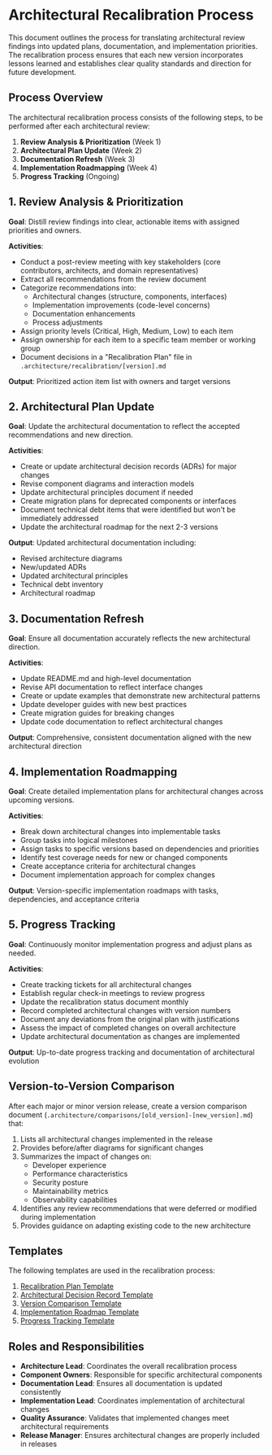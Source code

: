 # Architectural Recalibration Process

This document outlines the process for translating architectural review findings into updated plans, documentation, and implementation priorities. The recalibration process ensures that each new version incorporates lessons learned and establishes clear quality standards and direction for future development.

## Process Overview

The architectural recalibration process consists of the following steps, to be performed after each architectural review:

1. **Review Analysis & Prioritization** (Week 1)
2. **Architectural Plan Update** (Week 2)
3. **Documentation Refresh** (Week 3)
4. **Implementation Roadmapping** (Week 4)
5. **Progress Tracking** (Ongoing)

## 1. Review Analysis & Prioritization

**Goal**: Distill review findings into clear, actionable items with assigned priorities and owners.

**Activities**:
- Conduct a post-review meeting with key stakeholders (core contributors, architects, and domain representatives)
- Extract all recommendations from the review document
- Categorize recommendations into:
  - Architectural changes (structure, components, interfaces)
  - Implementation improvements (code-level concerns)
  - Documentation enhancements
  - Process adjustments
- Assign priority levels (Critical, High, Medium, Low) to each item
- Assign ownership for each item to a specific team member or working group
- Document decisions in a "Recalibration Plan" file in `.architecture/recalibration/[version].md`

**Output**: Prioritized action item list with owners and target versions

## 2. Architectural Plan Update

**Goal**: Update the architectural documentation to reflect the accepted recommendations and new direction.

**Activities**:
- Create or update architectural decision records (ADRs) for major changes
- Revise component diagrams and interaction models
- Update architectural principles document if needed
- Create migration plans for deprecated components or interfaces
- Document technical debt items that were identified but won't be immediately addressed
- Update the architectural roadmap for the next 2-3 versions

**Output**: Updated architectural documentation including:
- Revised architecture diagrams
- New/updated ADRs
- Updated architectural principles
- Technical debt inventory
- Architectural roadmap

## 3. Documentation Refresh

**Goal**: Ensure all documentation accurately reflects the new architectural direction.

**Activities**:
- Update README.md and high-level documentation
- Revise API documentation to reflect interface changes
- Create or update examples that demonstrate new architectural patterns
- Update developer guides with new best practices
- Create migration guides for breaking changes
- Update code documentation to reflect architectural changes

**Output**: Comprehensive, consistent documentation aligned with the new architectural direction

## 4. Implementation Roadmapping

**Goal**: Create detailed implementation plans for architectural changes across upcoming versions.

**Activities**:
- Break down architectural changes into implementable tasks
- Group tasks into logical milestones
- Assign tasks to specific versions based on dependencies and priorities
- Identify test coverage needs for new or changed components
- Create acceptance criteria for architectural changes
- Document implementation approach for complex changes

**Output**: Version-specific implementation roadmaps with tasks, dependencies, and acceptance criteria

## 5. Progress Tracking

**Goal**: Continuously monitor implementation progress and adjust plans as needed.

**Activities**:
- Create tracking tickets for all architectural changes
- Establish regular check-in meetings to review progress
- Update the recalibration status document monthly
- Record completed architectural changes with version numbers
- Document any deviations from the original plan with justifications
- Assess the impact of completed changes on overall architecture
- Update architectural documentation as changes are implemented

**Output**: Up-to-date progress tracking and documentation of architectural evolution

## Version-to-Version Comparison

After each major or minor version release, create a version comparison document (`.architecture/comparisons/[old_version]-[new_version].md`) that:

1. Lists all architectural changes implemented in the release
2. Provides before/after diagrams for significant changes
3. Summarizes the impact of changes on:
   - Developer experience
   - Performance characteristics
   - Security posture
   - Maintainability metrics
   - Observability capabilities
4. Identifies any review recommendations that were deferred or modified during implementation
5. Provides guidance on adapting existing code to the new architecture

## Templates

The following templates are used in the recalibration process:

1. [Recalibration Plan Template](./.architecture/templates/recalibration_plan.md)
2. [Architectural Decision Record Template](./.architecture/templates/adr.md)
3. [Version Comparison Template](./.architecture/templates/version_comparison.md)
4. [Implementation Roadmap Template](./.architecture/templates/implementation_roadmap.md)
5. [Progress Tracking Template](./.architecture/templates/progress_tracking.md)

## Roles and Responsibilities

- **Architecture Lead**: Coordinates the overall recalibration process
- **Component Owners**: Responsible for specific architectural components
- **Documentation Lead**: Ensures all documentation is updated consistently
- **Implementation Lead**: Coordinates implementation of architectural changes
- **Quality Assurance**: Validates that implemented changes meet architectural requirements
- **Release Manager**: Ensures architectural changes are properly included in releases